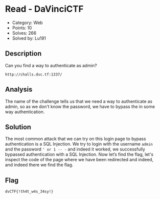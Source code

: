 # Read - DaVinciCTF

- Category: Web
- Points: 10
- Solves: 266
- Solved by: Lu191

## Description

Can you find a way to authenticate as admin?

`http://challs.dvc.tf:1337/`

## Analysis

The name of the challenge tells us that we need a way to authenticate as admin, so as we don't know the password, we have to bypass the in some way authentication.

## Solution

The most common attack that we can try on this login page to bypass authentication is a SQL Injection.
We try to login with the username `admin` and the password `' or 1 -- -` and indeed it worked, we successfully bypassed authentication with a SQL Injection.
Now let’s find the flag, let's inspect the code of the page where we have been redirected and indeed, and indeed there we find the flag.

## Flag

`dvCTF{!th4t_w4s_34sy!}`
